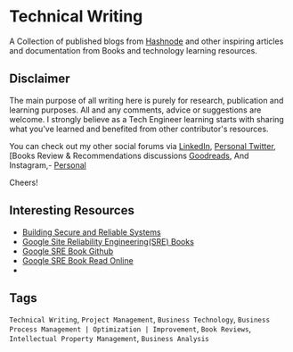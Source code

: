 # Technical Writing


A Collection of published blogs from [Hashnode](https://piusnmuhumuza.hashnode.dev/) and other inspiring articles and documentation from Books and technology learning resources.

## Disclaimer

The main purpose of all writing here is purely for research, publication and learning purposes. All and any comments, advice or suggestions are welcome.
I strongly believe as a Tech Engineer learning starts with sharing what you've learned and benefited from other contributor's resources.

You can check out my other social forums via [LinkedIn](https://www.linkedin.com/in/piusnmuhumuza/), [Personal Twitter](https://twitter.com/piusnmuhumuza), [Books Review & Recommendations discussions [Goodreads](https://www.goodreads.com/piusnmuhumuza), And Instagram,- [Personal](https://www.instagram.com/piusnmuhumuzaa/)
 
Cheers!

## Interesting Resources

* [Building Secure and Reliable Systems](https://google.github.io/building-secure-and-reliable-systems/raw/toc.html)
* [Google Site Reliability Engineering(SRE) Books](https://sre.google/books/)
* [Google SRE Book Github](https://github.com/euclid1990/google-sre-book)
* [Google SRE Book Read Online](https://landing.google.com/sre/sre-book/toc/index.html)
* 




## Tags

``Technical Writing``, ``Project Management``,  ``Business Technology``,  ``Business Process Management | Optimization | Improvement``,  ``Book Reviews``, ``Intellectual Property Management``, ``Business Analysis``
